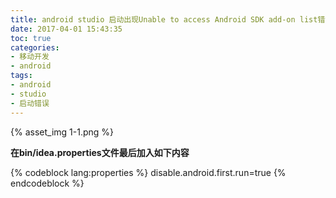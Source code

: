 ```yaml
---
title: android studio 启动出现Unable to access Android SDK add-on list错误
date: 2017-04-01 15:43:35
toc: true
categories:
- 移动开发
- android
tags:
- android
- studio
- 启动错误
---
```


{% asset_img 1-1.png %}

<!-- more -->

**在bin/idea.properties文件最后加入如下内容**

{% codeblock lang:properties %}
disable.android.first.run=true
{% endcodeblock %}

